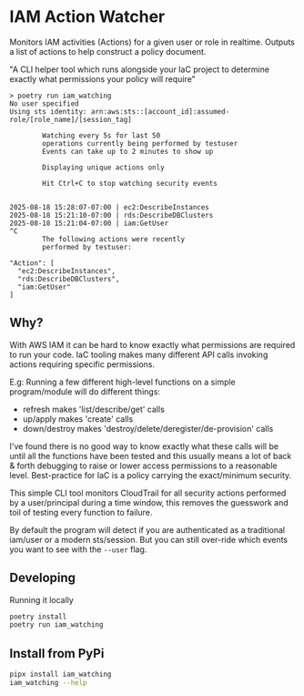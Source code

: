 # IAM Action Watcher

Monitors IAM activities (Actions) for a given user or role in realtime. Outputs a list of actions to help construct a policy document.

"A CLI helper tool which runs alongside your IaC project to determine exactly what permissions your policy will require"

```
> poetry run iam_watching
No user specified
Using sts identity: arn:aws:sts::[account_id]:assumed-role/[role_name]/[session_tag]

        Watching every 5s for last 50
        operations currently being performed by testuser
        Events can take up to 2 minutes to show up

        Displaying unique actions only

        Hit Ctrl+C to stop watching security events


2025-08-18 15:28:07-07:00 | ec2:DescribeInstances
2025-08-18 15:21:10-07:00 | rds:DescribeDBClusters
2025-08-18 15:21:04-07:00 | iam:GetUser
^C
        The following actions were recently
        performed by testuser:

"Action": [
  "ec2:DescribeInstances",
  "rds:DescribeDBClusters",
  "iam:GetUser"
]
```

## Why?
With AWS IAM it can be hard to know exactly what permissions are required to run your code. IaC tooling makes many different API calls invoking actions requiring specific permissions.

E.g: Running a few different high-level functions on a simple program/module will do different things:
- refresh makes 'list/describe/get' calls
- up/apply makes 'create' calls
- down/destroy makes 'destroy/delete/deregister/de-provision' calls

I've found there is no good way to know exactly what these calls will be until all the functions have been tested and this usually means a lot of back & forth debugging to raise or lower access permissions to a reasonable level. Best-practice for IaC is a policy carrying the exact/minimum security.

This simple CLI tool monitors CloudTrail for all security actions performed by a user/principal during a time window, this removes the guesswork and toil of testing every function to failure.

By default the program will detect if you are authenticated as a traditional iam/user or a modern sts/session. But you can still over-ride which events you want to see with the `--user` flag.

## Developing

Running it locally

```bash
poetry install
poetry run iam_watching
```

## Install from PyPi

```bash
pipx install iam_watching
iam_watching --help
```
